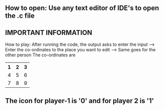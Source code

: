 How to open:
Use any text editor of IDE's to open the .c file
---
## IMPORTANT INFORMATION ##
How to play:
After running the code, the output asks to enter the input --> Enter the co-ordinates to the place you want to edit --> Same goes for the other person
The co-ordinates are

<table>
  <tr>
    <th>1</th><th>2</th><th>3</th>
  </tr>
  <tr>
    <td>4</td><td>5</td><td>6</td>
  </tr>
  <tr>
    <td>7</td><td>8</td><td>9</td>
  </tr>
</table>

## The icon for player-1 is '0' and for player 2 is '1' ##
